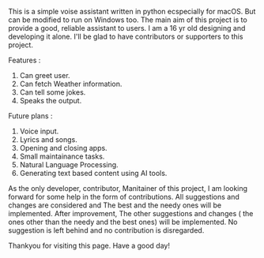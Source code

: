 This is a simple voise assistant written in python ecspecially for macOS. But can be modified to run on Windows too. The main aim of this project is to provide a good, reliable assistant to users. I am a 16 yr old designing and developing it alone. I'll be glad to have contributors or supporters to this project.

Features :
  1. Can greet user.
  2. Can fetch Weather information.
  3. Can tell some jokes.
  4. Speaks the output.

Future plans :
  1. Voice input.
  2. Lyrics and songs.
  3. Opening and closing apps.
  4. Small maintainance tasks.
  5. Natural Language Processing.
  6. Generating text based content using AI tools.

As the only developer, contributor, Manitainer of this project, I am looking forward for some help in the form of contributions. All suggestions and changes are considered and The best and the needy ones will be implemented. After improvement, The other suggestions and changes ( the ones other than the needy and the best ones)
will be implemented. No suggestion is left behind and no contribution is disregarded.

Thankyou for visiting this page.
Have a good day!
